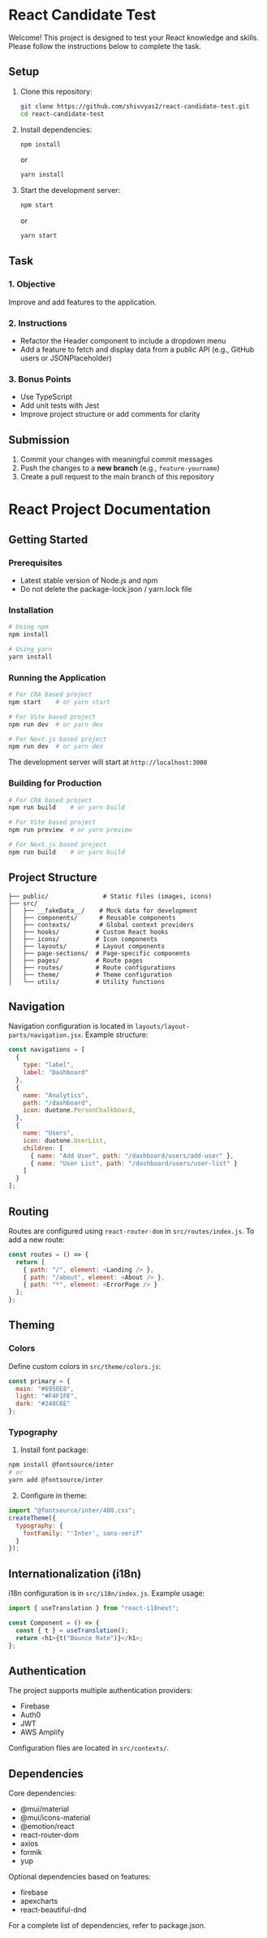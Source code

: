 

# React Candidate Test

Welcome! This project is designed to test your React knowledge and skills. Please follow the instructions below to complete the task.

## Setup

1. Clone this repository:
   ```bash
   git clone https://github.com/shivvyas2/react-candidate-test.git
   cd react-candidate-test
   ```

2. Install dependencies:
   ```bash
   npm install
   ```
   or
   ```bash
   yarn install
   ```

3. Start the development server:
   ```bash
   npm start
   ```
   or
   ```bash
   yarn start
   ```

## Task

### 1. Objective
Improve and add features to the application.

### 2. Instructions
- Refactor the Header component to include a dropdown menu
- Add a feature to fetch and display data from a public API (e.g., GitHub users or JSONPlaceholder)


### 3. Bonus Points
- Use TypeScript
- Add unit tests with Jest
- Improve project structure or add comments for clarity

## Submission

1. Commit your changes with meaningful commit messages
2. Push the changes to a **new branch** (e.g., `feature-yourname`)
3. Create a pull request to the main branch of this repository




# React Project Documentation

## Getting Started

### Prerequisites
- Latest stable version of Node.js and npm
- Do not delete the package-lock.json / yarn.lock file

### Installation

```bash
# Using npm
npm install

# Using yarn
yarn install
```

### Running the Application

```bash
# For CRA based project
npm start    # or yarn start

# For Vite based project
npm run dev  # or yarn dev

# For Next.js based project
npm run dev  # or yarn dev
```

The development server will start at `http://localhost:3000`

### Building for Production

```bash
# For CRA based project
npm run build    # or yarn build

# For Vite based project
npm run preview  # or yarn preview

# For Next.js based project
npm run build    # or yarn build
```

## Project Structure

```
├── public/               # Static files (images, icons)
├── src/
│   ├── __fakeData__/    # Mock data for development
│   ├── components/      # Reusable components
│   ├── contexts/        # Global context providers
│   ├── hooks/          # Custom React hooks
│   ├── icons/          # Icon components
│   ├── layouts/        # Layout components
│   ├── page-sections/  # Page-specific components
│   ├── pages/          # Route pages
│   ├── routes/         # Route configurations
│   ├── theme/          # Theme configuration
│   └── utils/          # Utility functions
```

## Navigation

Navigation configuration is located in `layouts/layout-parts/navigation.jsx`. Example structure:

```javascript
const navigations = [
  { 
    type: "label", 
    label: "Dashboard" 
  },
  {
    name: "Analytics",
    path: "/dashboard",
    icon: duotone.PersonChalkboard,
  },
  {
    name: "Users",
    icon: duotone.UserList,
    children: [
      { name: "Add User", path: "/dashboard/users/add-user" },
      { name: "User List", path: "/dashboard/users/user-list" }
    ]
  }
];
```

## Routing

Routes are configured using `react-router-dom` in `src/routes/index.js`. To add a new route:

```javascript
const routes = () => {
  return [
    { path: "/", element: <Landing /> },
    { path: "/about", element: <About /> },
    { path: "*", element: <ErrorPage /> }
  ];
};
```

## Theming

### Colors
Define custom colors in `src/theme/colors.js`:

```javascript
const primary = {
  main: "#6950E8",
  light: "#F4F1FE",
  dark: "#240C6E"
};
```

### Typography
1. Install font package:
```bash
npm install @fontsource/inter
# or
yarn add @fontsource/inter
```

2. Configure in theme:
```javascript
import "@fontsource/inter/400.css";
createTheme({
  typography: { 
    fontFamily: "'Inter', sans-serif" 
  }
});
```

## Internationalization (i18n)

i18n configuration is in `src/i18n/index.js`. Example usage:

```javascript
import { useTranslation } from "react-i18next";

const Component = () => {
  const { t } = useTranslation();
  return <h1>{t("Bounce Rate")}</h1>;
};
```

## Authentication

The project supports multiple authentication providers:
- Firebase
- Auth0
- JWT
- AWS Amplify

Configuration files are located in `src/contexts/`.

## Dependencies

Core dependencies:
- @mui/material
- @mui/icons-material
- @emotion/react
- react-router-dom
- axios
- formik
- yup

Optional dependencies based on features:
- firebase
- apexcharts
- react-beautiful-dnd

For a complete list of dependencies, refer to package.json.
